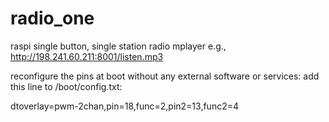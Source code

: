 # radio_one
raspi single button, single station radio
mplayer e.g., http://198.241.60.211:8001/listen.mp3

reconfigure the pins at boot without any external software or services: 
add this line to  /boot/config.txt:

dtoverlay=pwm-2chan,pin=18,func=2,pin2=13,func2=4
